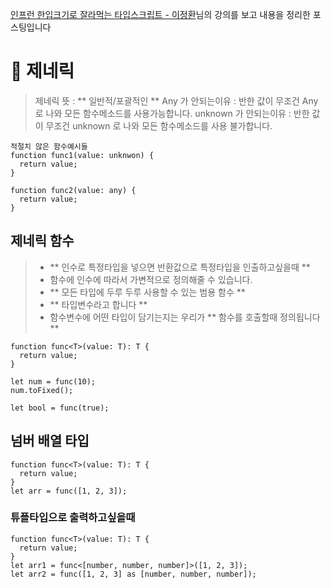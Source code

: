 [인프런 한입크기로 잘라먹는 타입스크립트 - 이정환](https://www.inflearn.com/course/%ED%95%9C%EC%9E%85-%ED%81%AC%EA%B8%B0-%ED%83%80%EC%9E%85%EC%8A%A4%ED%81%AC%EB%A6%BD%ED%8A%B8/dashboard)님의 강의를 보고
내용을 정리한 포스팅입니다

# 🥇 제네릭

> 제네릭 뜻 : ** 일반적/포괄적인 **
> Any 가 안되는이유 : 반한 값이 무조건 Any 로 나와 모든 함수메소드를 사용가능합니다.
> unknown 가 안되는이유 : 반한 값이 무조건 unknown 로 나와 모든 함수메소드를 사용 불가합니다.

```tsx
적절치 않은 함수예시들
function func1(value: unknwon) {
  return value;
}

function func2(value: any) {
  return value;
}
```

## 제네릭 함수

> - ** 인수로 특정타입을 넣으면 반환값으로 특정타입을 인출하고싶을때 **
> - 함수에 인수에 따라서 가변적으로 정의해줄 수 있습니다.
> - ** 모든 타입에 두루 두루 사용할 수 있는 범용 함수 **
> - **<T> 타입변수라고 합니다 **
> - 함수변수에 어떤 타입이 담기는지는 우리가 ** 함수를 호출할때 정의됩니다 **

```tsx
function func<T>(value: T): T {
  return value;
}

let num = func(10);
num.toFixed();

let bool = func(true);
```

## 넘버 배열 타입

```tsx
function func<T>(value: T): T {
  return value;
}
let arr = func([1, 2, 3]);
```

### 튜플타입으로 출력하고싶을때

```tsx
function func<T>(value: T): T {
  return value;
}
let arr1 = func<[number, number, number]>([1, 2, 3]);
let arr2 = func([1, 2, 3] as [number, number, number]);
```
